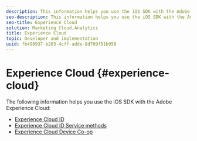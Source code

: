 ```yaml
---
description: This information helps you use the iOS SDK with the Adobe Experience Cloud.
seo-description: This information helps you use the iOS SDK with the Adobe Experience Cloud.
seo-title: Experience Cloud
solution: Marketing Cloud,Analytics
title: Experience Cloud
topic: Developer and implementation
uuid: fb498937-b263-4cff-adde-8d709f51b950
---
```


# Experience Cloud {#experience-cloud}

The following information helps you use the iOS SDK with the Adobe Experience Cloud:

* [Experience Cloud ID](/help/ios/marketing-cloud/mcvid.md)
* [Experience Cloud ID Service methods](/help/ios/marketing-cloud/mc-methods.md)
* [Experience Cloud Device Co-op](/help/ios/marketing-cloud/t-mob-mc-device-coop-ios-.md)